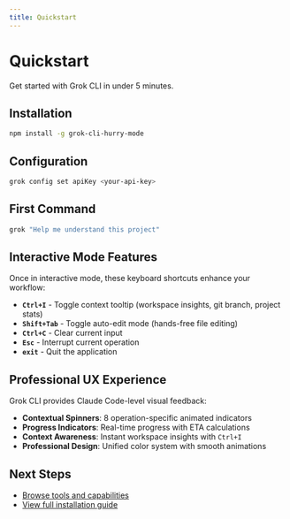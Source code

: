 ```yaml
---
title: Quickstart
---
```


# Quickstart

Get started with Grok CLI in under 5 minutes.

## Installation

```bash
npm install -g grok-cli-hurry-mode
```

## Configuration

```bash
grok config set apiKey <your-api-key>
```

## First Command

```bash
grok "Help me understand this project"
```

## Interactive Mode Features

Once in interactive mode, these keyboard shortcuts enhance your workflow:

- **`Ctrl+I`** - Toggle context tooltip (workspace insights, git branch, project stats)
- **`Shift+Tab`** - Toggle auto-edit mode (hands-free file editing)
- **`Ctrl+C`** - Clear current input
- **`Esc`** - Interrupt current operation
- **`exit`** - Quit the application

## Professional UX Experience

Grok CLI provides Claude Code-level visual feedback:

- **Contextual Spinners**: 8 operation-specific animated indicators
- **Progress Indicators**: Real-time progress with ETA calculations
- **Context Awareness**: Instant workspace insights with `Ctrl+I`
- **Professional Design**: Unified color system with smooth animations

## Next Steps

- [Browse tools and capabilities](../architecture/overview)
- [View full installation guide](./installation)